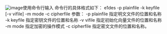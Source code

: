 ![image](https://github.com/user-attachments/assets/a4382227-7d7a-4f82-a329-bbcc9b723af7)使用命令行输入
命令行的具体格式如下：
e1des -p plainfile -k keyfile [-v vifile] -m mode -c cipherfile
参数：
-p plainfile 指定明文文件的位置和名称
-k keyfile 指定密钥文件的位置和名称
-v vifile 指定初始化向量文件的位置和名称
-m mode 指定加密的操作模式
-c cipherfile 指定密文文件的位置和名称。
